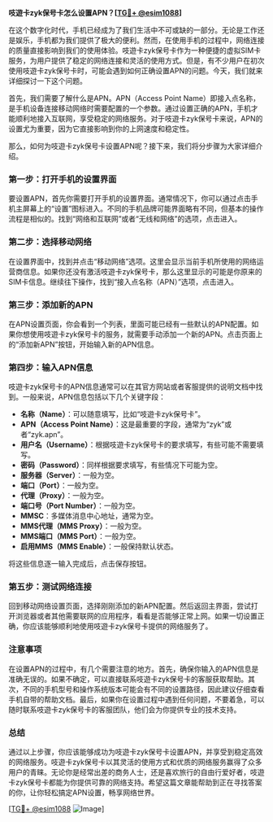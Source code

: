 **吱遊卡zyk保号卡怎么设置APN？[[TG💪+ @esim1088](https://t.me/s/esim1088)]**

在这个数字化时代，手机已经成为了我们生活中不可或缺的一部分。无论是工作还是娱乐，手机都为我们提供了极大的便利。然而，在使用手机的过程中，网络连接的质量直接影响到我们的使用体验。吱遊卡zyk保号卡作为一种便捷的虚拟SIM卡服务，为用户提供了稳定的网络连接和灵活的使用方式。但是，有不少用户在初次使用吱遊卡zyk保号卡时，可能会遇到如何正确设置APN的问题。今天，我们就来详细探讨一下这个问题。

首先，我们需要了解什么是APN。APN（Access Point Name）即接入点名称，是手机设备连接移动网络时需要配置的一个参数。通过设置正确的APN，手机才能顺利地接入互联网，享受稳定的网络服务。对于吱遊卡zyk保号卡来说，APN的设置尤为重要，因为它直接影响到你的上网速度和稳定性。

那么，如何为吱遊卡zyk保号卡设置APN呢？接下来，我们将分步骤为大家详细介绍。

### 第一步：打开手机的设置界面

要设置APN，首先你需要打开手机的设置界面。通常情况下，你可以通过点击手机主屏幕上的“设置”图标进入。不同的手机品牌可能界面略有不同，但基本的操作流程是相似的。找到“网络和互联网”或者“无线和网络”的选项，点击进入。

### 第二步：选择移动网络

在设置界面中，找到并点击“移动网络”选项。这里会显示当前手机所使用的网络运营商信息。如果你还没有激活吱遊卡zyk保号卡，那么这里显示的可能是你原来的SIM卡信息。继续往下操作，找到“接入点名称（APN）”选项，点击进入。

### 第三步：添加新的APN

在APN设置页面，你会看到一个列表，里面可能已经有一些默认的APN配置。如果你想使用吱遊卡zyk保号卡的服务，就需要手动添加一个新的APN。点击页面上的“添加新APN”按钮，开始输入新的APN信息。

### 第四步：输入APN信息

吱遊卡zyk保号卡的APN信息通常可以在其官方网站或者客服提供的说明文档中找到。一般来说，APN信息包括以下几个关键字段：

- **名称（Name）**：可以随意填写，比如“吱遊卡zyk保号卡”。
- **APN（Access Point Name）**：这是最重要的字段，通常为“zyk”或者“zyk.apn”。
- **用户名（Username）**：根据吱遊卡zyk保号卡的要求填写，有些可能不需要填写。
- **密码（Password）**：同样根据要求填写，有些情况下可能为空。
- **服务器（Server）**：一般为空。
- **端口（Port）**：一般为空。
- **代理（Proxy）**：一般为空。
- **端口号（Port Number）**：一般为空。
- **MMSC**：多媒体消息中心地址，通常为空。
- **MMS代理（MMS Proxy）**：一般为空。
- **MMS端口（MMS Port）**：一般为空。
- **启用MMS（MMS Enable）**：一般保持默认状态。

将这些信息逐一输入完成后，点击保存按钮。

### 第五步：测试网络连接

回到移动网络设置页面，选择刚刚添加的新APN配置。然后返回主界面，尝试打开浏览器或者其他需要联网的应用程序，看看是否能够正常上网。如果一切设置正确，你应该能够顺利地使用吱遊卡zyk保号卡提供的网络服务了。

### 注意事项

在设置APN的过程中，有几个需要注意的地方。首先，确保你输入的APN信息是准确无误的。如果不确定，可以直接联系吱遊卡zyk保号卡的客服获取帮助。其次，不同的手机型号和操作系统版本可能会有不同的设置路径，因此建议仔细查看手机自带的帮助文档。最后，如果你在设置过程中遇到任何问题，不要着急，可以随时联系吱遊卡zyk保号卡的客服团队，他们会为你提供专业的技术支持。

### 总结

通过以上步骤，你应该能够成功为吱遊卡zyk保号卡设置APN，并享受到稳定高效的网络服务。吱遊卡zyk保号卡以其灵活的使用方式和优质的网络服务赢得了众多用户的青睐。无论你是经常出差的商务人士，还是喜欢旅行的自由行爱好者，吱遊卡zyk保号卡都能为你提供可靠的网络支持。希望这篇文章能帮助到正在寻找答案的你，让你轻松搞定APN设置，畅享网络世界。

[[TG💪+ @esim1088](https://t.me/s/esim1088) ![Image](https://i.postimg.cc/4NQfJmqS/Snipaste-2025-05-13-00-14-12.png)]